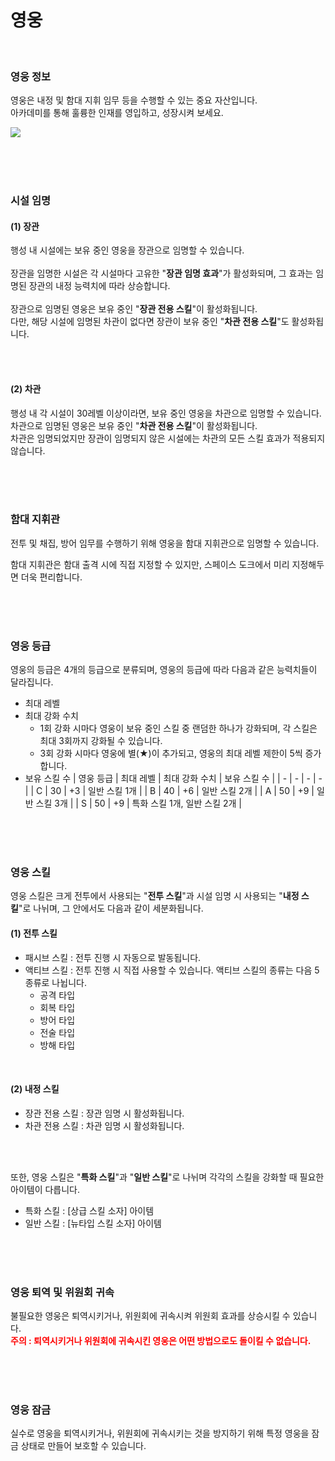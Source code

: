 # 영웅

<br>

### 영웅 정보
영웅은 내정 및 함대 지휘 임무 등을 수행할 수 있는 중요 자산입니다.<br>
아카데미를 통해 훌륭한 인재를 영입하고, 성장시켜 보세요.

![](https://astrokings.s3.ap-northeast-2.amazonaws.com/html/img/help/300_001heroinfo.jpg)

<br>
<br>
<br>

### 시설 임명
#### (1) 장관
행성 내 시설에는 보유 중인 영웅을 장관으로 임명할 수 있습니다.<br><br>
장관을 임명한 시설은 각 시설마다 고유한 "**장관 임명 효과**"가 활성화되며, 그 효과는 임명된 장관의 내정 능력치에 따라 상승합니다.<br><br>
장관으로 임명된 영웅은 보유 중인 "**장관 전용 스킬**"이 활성화됩니다.<br>
다만, 해당 시설에 임명된 차관이 없다면 장관이 보유 중인 "**차관 전용 스킬**"도 활성화됩니다.

<br>
<br>

#### (2) 차관
행성 내 각 시설이 30레벨 이상이라면, 보유 중인 영웅을 차관으로 임명할 수 있습니다.<br>
차관으로 임명된 영웅은 보유 중인 "**차관 전용 스킬**"이 활성화됩니다.<br>
차관은 임명되었지만 장관이 임명되지 않은 시설에는 차관의 모든 스킬 효과가 적용되지 않습니다.

<br>
<br>
<br>

### 함대 지휘관

전투 및 채집, 방어 임무를 수행하기 위해 영웅을 함대 지휘관으로 임명할 수 있습니다.

함대 지휘관은 함대 출격 시에 직접 지정할 수 있지만, 스페이스 도크에서 미리 지정해두면 더욱 편리합니다.

<br>
<br>
<br>

### 영웅 등급
영웅의 등급은 4개의 등급으로 분류되며, 영웅의 등급에 따라 다음과 같은 능력치들이 달라집니다.
- 최대 레벨
- 최대 강화 수치
  - 1회 강화 시마다 영웅이 보유 중인 스킬 중 랜덤한 하나가 강화되며, 각 스킬은 최대 3회까지 강화될 수 있습니다.
  - 3회 강화 시마다 영웅에 별(★)이 추가되고, 영웅의 최대 레벨 제한이 5씩 증가합니다.
- 보유 스킬 수
| 영웅 등급 | 최대 레벨 | 최대 강화 수치 | 보유 스킬 수 |
| - | - | - | - |
| C | 30 | +3 | 일반 스킬 1개 |
| B | 40 | +6 | 일반 스킬 2개 |
| A | 50 | +9 | 일반 스킬 3개 |
| S | 50 | +9 | 특화 스킬 1개, 일반 스킬 2개 |

<br>
<br>
<br>

### 영웅 스킬
영웅 스킬은 크게 전투에서 사용되는 "**전투 스킬**"과 시설 임명 시 사용되는 "**내정 스킬**"로 나뉘며, 그 안에서도 다음과 같이 세분화됩니다.
<br>

#### (1) 전투 스킬
- 패시브 스킬 : 전투 진행 시 자동으로 발동됩니다.
- 액티브 스킬 : 전투 진행 시 직접 사용할 수 있습니다. 액티브 스킬의 종류는 다음 5종류로 나뉩니다.
  - 공격 타입
  - 회복 타입
  - 방어 타입
  - 전술 타입
  - 방해 타입
<br>

#### (2) 내정 스킬
- 장관 전용 스킬 : 장관 임명 시 활성화됩니다.
- 차관 전용 스킬 : 차관 임명 시 활성화됩니다.
<br>
<br>

또한, 영웅 스킬은 "**특화 스킬**"과 "**일반 스킬**"로 나뉘며 각각의 스킬을 강화할 때 필요한 아이템이 다릅니다.
- 특화 스킬 : [상급 스킬 소자] 아이템
- 일반 스킬 : [뉴타입 스킬 소자] 아이템

<br>
<br>
<br>

### 영웅 퇴역 및 위원회 귀속
불필요한 영웅은 퇴역시키거나, 위원회에 귀속시켜 위원회 효과를 상승시킬 수 있습니다.<br>
**<font color="red">주의 : 퇴역시키거나 위원회에 귀속시킨 영웅은 어떤 방법으로도 돌이킬 수 없습니다.</font>**

<br>
<br>
<br>

### 영웅 잠금
실수로 영웅을 퇴역시키거나, 위원회에 귀속시키는 것을 방지하기 위해 특정 영웅을 잠금 상태로 만들어 보호할 수 있습니다.

